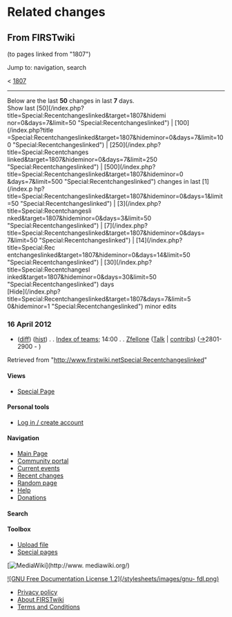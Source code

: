 # Related changes

## From FIRSTwiki

(to pages linked from "1807")

Jump to: navigation, search

< [1807](/index.php?title=1807&redirect=no "1807")

--------------------------------------------------------------------------------

Below are the last **50** changes in last **7** days.<br>
Show last [50](/index.php?title=Special:Recentchangeslinked&target=1807&hidemi
nor=0&days=7&limit=50 "Special:Recentchangeslinked") | [100](/index.php?title
=Special:Recentchangeslinked&target=1807&hideminor=0&days=7&limit=100 "Special:Recentchangeslinked") | [250](/index.php?title=Special:Recentchanges
linked&target=1807&hideminor=0&days=7&limit=250 "Special:Recentchangeslinked") | [500](/index.php?title=Special:Recentchangeslinked&target=1807&hideminor=0
&days=7&limit=500 "Special:Recentchangeslinked") changes in last [1](/index.p
hp?title=Special:Recentchangeslinked&target=1807&hideminor=0&days=1&limit=50 "Special:Recentchangeslinked") | [3](/index.php?title=Special:Recentchangesli
nked&target=1807&hideminor=0&days=3&limit=50 "Special:Recentchangeslinked") | [7](/index.php?title=Special:Recentchangeslinked&target=1807&hideminor=0&days=
7&limit=50 "Special:Recentchangeslinked") | [14](/index.php?title=Special:Rec
entchangeslinked&target=1807&hideminor=0&days=14&limit=50 "Special:Recentchangeslinked") | [30](/index.php?title=Special:Recentchangesl
inked&target=1807&hideminor=0&days=30&limit=50 "Special:Recentchangeslinked") days<br>
[Hide](/index.php?title=Special:Recentchangeslinked&target=1807&days=7&limit=5
0&hideminor=1 "Special:Recentchangeslinked") minor edits

### 16 April 2012

- ([diff](/index.php?title=Index_of_teams&curid=708&diff=96799&oldid=95722 "Index of teams")) ([hist](/index.php?title=Index_of_teams&curid=708&action=history "Index of teams")) . . [Index of teams](Index_of_teams "Index of teams"); 14:00 . . [Zfellone](/index.php?title=User:Zfellone&action=edit "User:Zfellone") ([Talk](User_talk:Zfellone "User talk:Zfellone") | [contribs](/index.php?title=Special:Contributions&target=Zfellone "Special:Contributions")) ([→](Index_of_teams#2801-2900 "Index of teams")2801-2900 - )

Retrieved from "<http://www.firstwiki.netSpecial:Recentchangeslinked>"

#### Views

- [Special Page](Special:Recentchangeslinked/1807)

#### Personal tools

- [Log in / create account](/index.php?title=Special:Userlogin&returnto=Special:Recentchangeslinked)

[](Main_Page "Main Page")

#### Navigation

- [Main Page](Main_Page)
- [Community portal](FIRSTwiki:Community_portal)
- [Current events](Current_events)
- [Recent changes](Special:Recentchanges)
- [Random page](Special:Random)
- [Help](FIRSTwiki:Help)
- [Donations](FIRSTwiki:Site_support)

#### Search

#### Toolbox

- [Upload file](Special:Upload)
- [Special pages](Special:Specialpages)

[![MediaWiki](/skins/common/images/poweredby_mediawiki_88x31.png)](http://www.
mediawiki.org/)

[![GNU Free Documentation License 1.2](/stylesheets/images/gnu-
fdl.png)](http://www.gnu.org/copyleft/fdl.html)

- [Privacy policy](FIRSTwiki:Privacy_policy "FIRSTwiki:Privacy policy")
- [About FIRSTwiki](FIRSTwiki:About "FIRSTwiki:About")
- [Terms and Conditions](FIRSTwiki:Terms_and_conditions "FIRSTwiki:Terms and conditions")
